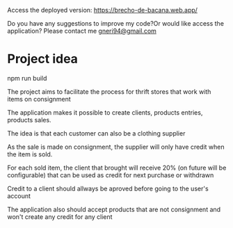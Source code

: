 Access the deployed version: https://brecho-de-bacana.web.app/

Do you have any suggestions to improve my code?Or would like access the application?
Please contact me
gneri94@gmail.com

# Project idea
npm run build

The project aims to facilitate the process for thrift stores that work with items on consignment

The application makes it possible to create clients, products entries, products sales.

The idea is that each customer can also be a clothing supplier

As the sale is made on consignment, the supplier will only have credit when the item is sold.

For each sold item, the client that brought will receive 20% (on future will be configurable) that can be used as credit for next purchase or withdrawn

Credit to a client should allways be aproved before going to the user's account

The application also should accept products that are not consignment and won't create any credit for any client


